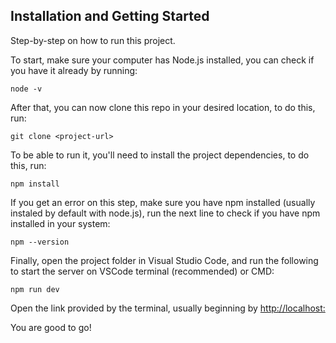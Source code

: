 ## Installation and Getting Started

Step-by-step on how to run this project.

To start, make sure your computer has Node.js installed, you can check if you have it already by running:

```
node -v
```

After that, you can now clone this repo in your desired location, to do this, run:

```
git clone <project-url>
```

To be able to run it, you'll need to install the project dependencies, to do this, run:

```
npm install
```

If you get an error on this step, make sure you have npm installed (usually instaled by default with node.js), run the next line to check if you have npm installed in your system:

```
npm --version
```

Finally, open the project folder in Visual Studio Code, and run the following to start the server on VSCode terminal (recommended) or CMD:

```
npm run dev
```


Open the link provided by the terminal, usually beginning by [http://localhost:](http://localhost:)

You are good to go!
